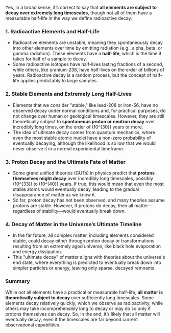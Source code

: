 Yes, in a broad sense, it’s correct to say that **all elements are subject to decay over extremely long timescales**, though not all of them have a measurable half-life in the way we define radioactive decay.

### 1. **Radioactive Elements and Half-Life**
   - Radioactive elements are unstable, meaning they spontaneously decay into other elements over time by emitting radiation (e.g., alpha, beta, or gamma radiation). These elements have a **half-life**, which is the time it takes for half of a sample to decay.
   - Some radioactive isotopes have half-lives lasting fractions of a second, while others, like uranium-238, have half-lives on the order of billions of years. Radioactive decay is a random process, but the concept of half-life applies predictably to large samples.

### 2. **Stable Elements and Extremely Long Half-Lives**
   - Elements that we consider "stable," like lead-208 or iron-56, have no observed decay under normal conditions and, for practical purposes, do not change over human or geological timescales. However, they are still theoretically subject to **spontaneous proton or neutron decay** over incredibly long times, on the order of \(10^{30}\) years or more.
   - The idea of ultimate decay comes from quantum mechanics, where even the most stable atomic nuclei have a non-zero probability of eventually decaying, although the likelihood is so low that we would never observe it in a normal experimental timeframe.

### 3. **Proton Decay and the Ultimate Fate of Matter**
   - Some grand unified theories (GUTs) in physics predict that **protons themselves might decay** over incredibly long timescales, possibly \(10^{33}\) to \(10^{40}\) years. If true, this would mean that even the most stable atoms would eventually decay, leading to the gradual disappearance of matter as we know it.
   - So far, proton decay has not been observed, and many theories assume protons are stable. However, if protons do decay, then all matter—regardless of stability—would eventually break down.

### 4. **Decay of Matter in the Universe’s Ultimate Timeline**
   - In the far future, all complex matter, including elements considered stable, could decay either through proton decay or transformations resulting from an extremely aged universe, like black hole evaporation and energy dissipation.
   - This "ultimate decay" of matter aligns with theories about the universe's end state, where everything is predicted to eventually break down into simpler particles or energy, leaving only sparse, decayed remnants.

### Summary
While not all elements have a practical or measurable half-life, **all matter is theoretically subject to decay** over sufficiently long timescales. Some elements decay relatively quickly, which we observe as radioactivity, while others may take incomprehensibly long to decay or may do so only if protons themselves can decay. So, in the end, it’s likely that all matter will eventually decay, even if the timescales are far beyond current observational capabilities.

